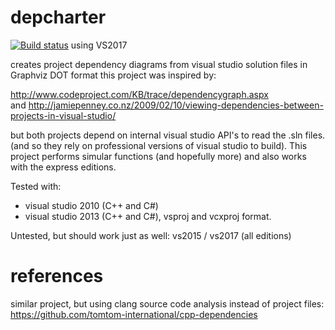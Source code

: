# depcharter

[![Build status](https://ci.appveyor.com/api/projects/status/4of6ag1kxjadtaln/branch/master?svg=true)](https://ci.appveyor.com/project/janwilmans/depcharter/branch/master) using VS2017

creates project dependency diagrams from visual studio solution files in Graphviz DOT format
this project was inspired by:

http://www.codeproject.com/KB/trace/dependencygraph.aspx  
and
http://jamiepenney.co.nz/2009/02/10/viewing-dependencies-between-projects-in-visual-studio/  

but both projects depend on internal visual studio API's to read the .sln files. (and so they rely on professional versions of visual studio to build).
This project performs simular functions (and hopefully more) and also works with the express editions.

Tested with:
- visual studio 2010 (C++ and C#)
- visual studio 2013 (C++ and C#), vsproj and vcxproj format.

Untested, but should work just as well: vs2015 / vs2017 (all editions)

# references

similar project, but using clang source code analysis instead of project files:
https://github.com/tomtom-international/cpp-dependencies
